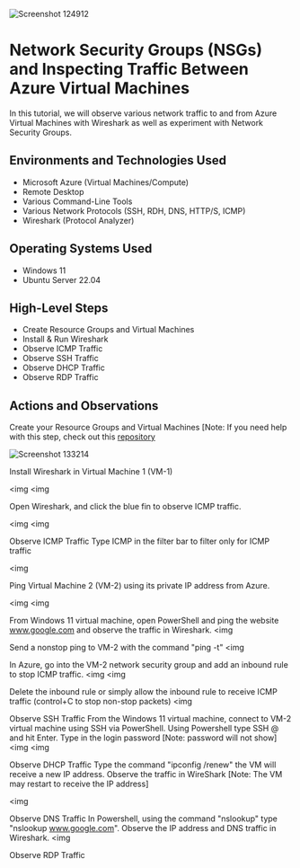 <p align="center">

  ![Screenshot  124912](https://github.com/user-attachments/assets/bb64eb49-0e3b-4212-94a6-96115b2825fd)

</p>

<h1>Network Security Groups (NSGs) and Inspecting Traffic Between Azure Virtual Machines</h1>
In this tutorial, we will observe various network traffic to and from Azure Virtual Machines with Wireshark as well as experiment with Network Security Groups. <br />

<h2>Environments and Technologies Used</h2>

- Microsoft Azure (Virtual Machines/Compute)
- Remote Desktop
- Various Command-Line Tools
- Various Network Protocols (SSH, RDH, DNS, HTTP/S, ICMP)
- Wireshark (Protocol Analyzer)

<h2>Operating Systems Used </h2>

- Windows 11
- Ubuntu Server 22.04

<h2>High-Level Steps</h2>

- Create Resource Groups and Virtual Machines
- Install & Run Wireshark
- Observe ICMP Traffic
- Observe SSH Traffic
- Observe DHCP Traffic
- Observe RDP Traffic

<h2>Actions and Observations</h2>

Create your Resource Groups and Virtual Machines [Note: If you need help with this step, check out this [repository]([https://github.com](https://github.com/Princess-A1/virtual-machine))

![Screenshot 133214](https://github.com/user-attachments/assets/aad6e4f5-5377-4f06-9d06-d1cbf72fcd6c)



Install Wireshark in Virtual Machine 1 (VM-1)

<img 
<img 

Open Wireshark, and click the blue fin to observe ICMP traffic.

<img 
<img 

Observe ICMP Traffic 
Type ICMP in the filter bar to filter only for ICMP traffic 

<img 

Ping Virtual Machine 2 (VM-2) using its private IP address from Azure.

<img 
<img 

From Windows 11 virtual machine, open PowerShell and ping the website www.google.com and observe the traffic in Wireshark. 
<img 

Send a nonstop ping to VM-2 with the command "ping -t"
<img 

In Azure, go into the VM-2 network security group and add an inbound rule to stop ICMP traffic.
<img 
<img 

Delete the inbound rule or simply allow the inbound rule to receive ICMP traffic (control+C to stop non-stop packets)
<img 

Observe SSH Traffic 
From the Windows 11 virtual machine, connect to VM-2 virtual machine using SSH via PowerShell. 
Using Powershell type SSH <username>@<VM-2 Private IP address> and hit Enter. Type in the login password [Note: password will not show]
<img 
<img 

Observe DHCP Traffic 
Type the command "ipconfig /renew" the VM will receive a new IP address. Observe the traffic in WireShark [Note: The VM may restart to receive the IP address]

<img 

Observe DNS Traffic 
In Powershell, using the command "nslookup" type "nslookup www.google.com". Observe the IP address and DNS traffic in Wireshark.
<img 

Observe RDP Traffic 
